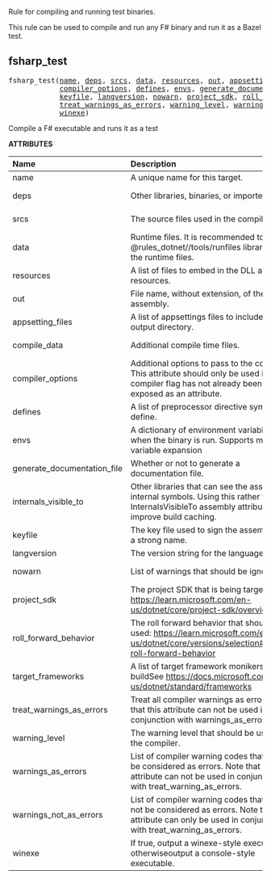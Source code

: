 <!-- Generated with Stardoc: http://skydoc.bazel.build -->

Rule for compiling and running test binaries.

This rule can be used to compile and run any F# binary and run it as
a Bazel test.

<a id="fsharp_test"></a>

## fsharp_test

<pre>
fsharp_test(<a href="#fsharp_test-name">name</a>, <a href="#fsharp_test-deps">deps</a>, <a href="#fsharp_test-srcs">srcs</a>, <a href="#fsharp_test-data">data</a>, <a href="#fsharp_test-resources">resources</a>, <a href="#fsharp_test-out">out</a>, <a href="#fsharp_test-appsetting_files">appsetting_files</a>, <a href="#fsharp_test-compile_data">compile_data</a>,
            <a href="#fsharp_test-compiler_options">compiler_options</a>, <a href="#fsharp_test-defines">defines</a>, <a href="#fsharp_test-envs">envs</a>, <a href="#fsharp_test-generate_documentation_file">generate_documentation_file</a>, <a href="#fsharp_test-internals_visible_to">internals_visible_to</a>,
            <a href="#fsharp_test-keyfile">keyfile</a>, <a href="#fsharp_test-langversion">langversion</a>, <a href="#fsharp_test-nowarn">nowarn</a>, <a href="#fsharp_test-project_sdk">project_sdk</a>, <a href="#fsharp_test-roll_forward_behavior">roll_forward_behavior</a>, <a href="#fsharp_test-target_frameworks">target_frameworks</a>,
            <a href="#fsharp_test-treat_warnings_as_errors">treat_warnings_as_errors</a>, <a href="#fsharp_test-warning_level">warning_level</a>, <a href="#fsharp_test-warnings_as_errors">warnings_as_errors</a>, <a href="#fsharp_test-warnings_not_as_errors">warnings_not_as_errors</a>,
            <a href="#fsharp_test-winexe">winexe</a>)
</pre>

Compile a F# executable and runs it as a test

**ATTRIBUTES**


| Name  | Description | Type | Mandatory | Default |
| :------------- | :------------- | :------------- | :------------- | :------------- |
| <a id="fsharp_test-name"></a>name |  A unique name for this target.   | <a href="https://bazel.build/concepts/labels#target-names">Name</a> | required |  |
| <a id="fsharp_test-deps"></a>deps |  Other libraries, binaries, or imported DLLs   | <a href="https://bazel.build/concepts/labels">List of labels</a> | optional |  `[]`  |
| <a id="fsharp_test-srcs"></a>srcs |  The source files used in the compilation.   | <a href="https://bazel.build/concepts/labels">List of labels</a> | optional |  `[]`  |
| <a id="fsharp_test-data"></a>data |  Runtime files. It is recommended to use the @rules_dotnet//tools/runfiles library to read the runtime files.   | <a href="https://bazel.build/concepts/labels">List of labels</a> | optional |  `[]`  |
| <a id="fsharp_test-resources"></a>resources |  A list of files to embed in the DLL as resources.   | <a href="https://bazel.build/concepts/labels">List of labels</a> | optional |  `[]`  |
| <a id="fsharp_test-out"></a>out |  File name, without extension, of the built assembly.   | String | optional |  `""`  |
| <a id="fsharp_test-appsetting_files"></a>appsetting_files |  A list of appsettings files to include in the output directory.   | <a href="https://bazel.build/concepts/labels">List of labels</a> | optional |  `[]`  |
| <a id="fsharp_test-compile_data"></a>compile_data |  Additional compile time files.   | <a href="https://bazel.build/concepts/labels">List of labels</a> | optional |  `[]`  |
| <a id="fsharp_test-compiler_options"></a>compiler_options |  Additional options to pass to the compiler. This attribute should only be used if the compiler flag has not already been exposed as an attribute.   | List of strings | optional |  `[]`  |
| <a id="fsharp_test-defines"></a>defines |  A list of preprocessor directive symbols to define.   | List of strings | optional |  `[]`  |
| <a id="fsharp_test-envs"></a>envs |  A dictionary of environment variables to set when the binary is run. Supports make variable expansion   | <a href="https://bazel.build/rules/lib/dict">Dictionary: String -> String</a> | optional |  `{}`  |
| <a id="fsharp_test-generate_documentation_file"></a>generate_documentation_file |  Whether or not to generate a documentation file.   | Boolean | optional |  `True`  |
| <a id="fsharp_test-internals_visible_to"></a>internals_visible_to |  Other libraries that can see the assembly's internal symbols. Using this rather than the InternalsVisibleTo assembly attribute will improve build caching.   | List of strings | optional |  `[]`  |
| <a id="fsharp_test-keyfile"></a>keyfile |  The key file used to sign the assembly with a strong name.   | <a href="https://bazel.build/concepts/labels">Label</a> | optional |  `None`  |
| <a id="fsharp_test-langversion"></a>langversion |  The version string for the language.   | String | optional |  `""`  |
| <a id="fsharp_test-nowarn"></a>nowarn |  List of warnings that should be ignored   | List of strings | optional |  `[]`  |
| <a id="fsharp_test-project_sdk"></a>project_sdk |  The project SDK that is being targeted. See https://learn.microsoft.com/en-us/dotnet/core/project-sdk/overview   | String | optional |  `"default"`  |
| <a id="fsharp_test-roll_forward_behavior"></a>roll_forward_behavior |  The roll forward behavior that should be used: https://learn.microsoft.com/en-us/dotnet/core/versions/selection#control-roll-forward-behavior   | String | optional |  `"Major"`  |
| <a id="fsharp_test-target_frameworks"></a>target_frameworks |  A list of target framework monikers to buildSee https://docs.microsoft.com/en-us/dotnet/standard/frameworks   | List of strings | required |  |
| <a id="fsharp_test-treat_warnings_as_errors"></a>treat_warnings_as_errors |  Treat all compiler warnings as errors. Note that this attribute can not be used in conjunction with warnings_as_errors.   | Boolean | optional |  `False`  |
| <a id="fsharp_test-warning_level"></a>warning_level |  The warning level that should be used by the compiler.   | Integer | optional |  `3`  |
| <a id="fsharp_test-warnings_as_errors"></a>warnings_as_errors |  List of compiler warning codes that should be considered as errors. Note that this attribute can not be used in conjunction with treat_warning_as_errors.   | List of strings | optional |  `[]`  |
| <a id="fsharp_test-warnings_not_as_errors"></a>warnings_not_as_errors |  List of compiler warning codes that should not be considered as errors. Note that this attribute can only be used in conjunction with treat_warning_as_errors.   | List of strings | optional |  `[]`  |
| <a id="fsharp_test-winexe"></a>winexe |  If true, output a winexe-style executable, otherwiseoutput a console-style executable.   | Boolean | optional |  `False`  |


